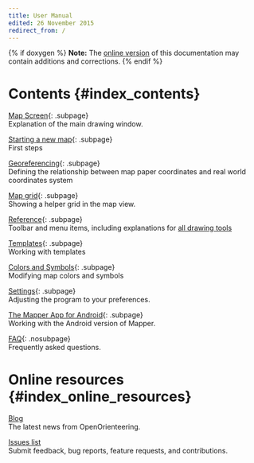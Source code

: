 ```yaml
---
title: User Manual
edited: 26 November 2015
redirect_from: /
---
```


{% if doxygen %}
**Note:** The [online version](http://openorienteering.github.io/mapper-manual/) of this documentation may contain additions and corrections.
{% endif %}

Contents    {#index_contents}
========

[Map Screen](main_window.md){: .subpage} <br/>
Explanation of the main drawing window.

[Starting a new map](new_map.md){: .subpage} <br/>
First steps

[Georeferencing](georeferencing.md){: .subpage} <br />
Defining the relationship between map paper coordinates and real world coordinates system

[Map grid](grid.md){: .subpage} <br />
Showing a helper grid in the map view.

[Reference](reference.md){: .subpage} <br/>
Toolbar and menu items, including explanations for [all drawing tools](toolbars.md#drawing)

[Templates](templates-index.md){: .subpage} <br/>
Working with templates

[Colors and Symbols](colors_symbols.md){: .subpage} <br/>
Modifying map colors and symbols

[Settings](settings.md){: .subpage} <br/>
Adjusting the program to your preferences.

[The Mapper App for Android](android-index.md){: .subpage} <br/>
Working with the Android version of Mapper.

[FAQ](faq.md){: .nosubpage} <br/>
Frequently asked questions.


Online resources    {#index_online_resources}
================

[Blog](http://www.openorienteering.org/) <br/>
The latest news from OpenOrienteering.

[Issues list](https://github.com/OpenOrienteering/mapper/issues) <br/>
Submit feedback, bug reports, feature requests, and contributions.
